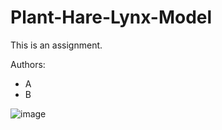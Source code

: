 # Plant-Hare-Lynx-Model

This is an assignment. 

Authors:
* A
* B

![image](https://github.com/mkutmon/Plant-Hare-Lynx-Model/assets/2158343/b0e26d67-fdb4-40fa-a920-d77b2a438b8d)
